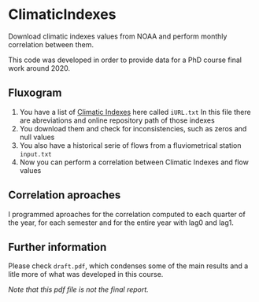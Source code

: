 # ClimaticIndexes
Download climatic indexes values from NOAA and perform monthly correlation between them.

This code was developed in order to provide data for a PhD course final work around 2020.

## Fluxogram
1. You have a list of [Climatic Indexes](https://github.com/sourisivre/ClimaticIndexes/blob/main/files/iURL.txt) here called `iURL.txt` In this file there are abreviations and online repository path of those indexes
2. You download them and check for inconsistencies, such as zeros and null values
3. You also have a historical serie of flows from a fluviometrical station `input.txt`
4. Now you can perform a correlation between Climatic Indexes and flow values

## Correlation aproaches

I programmed aproaches for the correlation computed to each quarter of the year, for each semester and for the entire year with lag0 and lag1.

## Further information

Please check `draft.pdf`, which condenses some of the main results and a litle more of what was developed in this course. 

_Note that this pdf file is not the final report._

